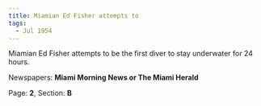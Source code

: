 ```yaml
---  
title: Miamian Ed Fisher attempts to  
tags:  
  - Jul 1954  
---  
```

  
Miamian Ed Fisher attempts to be the first diver to stay underwater for 24 hours.  
  
Newspapers: **Miami Morning News or The Miami Herald**  
  
Page: **2**, Section: **B** 
